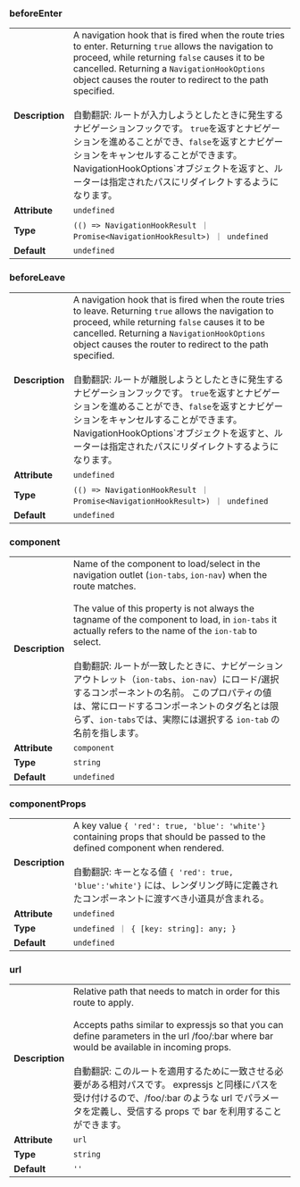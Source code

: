 ### beforeEnter

|                 |                                                                                                                                                                                                                                                                                                                                                                                                                                                                                                                                                                                |
| --------------- | ------------------------------------------------------------------------------------------------------------------------------------------------------------------------------------------------------------------------------------------------------------------------------------------------------------------------------------------------------------------------------------------------------------------------------------------------------------------------------------------------------------------------------------------------------------------------------ |
| **Description** | A navigation hook that is fired when the route tries to enter. Returning `true` allows the navigation to proceed, while returning `false` causes it to be cancelled. Returning a `NavigationHookOptions` object causes the router to redirect to the path specified.<br /><br />自動翻訳: ルートが入力しようとしたときに発生するナビゲーションフックです。 `true`を返すとナビゲーションを進めることができ、`false`を返すとナビゲーションをキャンセルすることができます。NavigationHookOptions`オブジェクトを返すと、ルーターは指定されたパスにリダイレクトするようになります。 |
| **Attribute**   | `undefined`                                                                                                                                                                                                                                                                                                                                                                                                                                                                                                                                                                    |
| **Type**        | `(() => NavigationHookResult ｜ Promise<NavigationHookResult>) ｜ undefined`                                                                                                                                                                                                                                                                                                                                                                                                                                                                                                   |
| **Default**     | `undefined`                                                                                                                                                                                                                                                                                                                                                                                                                                                                                                                                                                    |

### beforeLeave

|                 |                                                                                                                                                                                                                                                                                                                                                                                                                                                                                                                                                                                |
| --------------- | ------------------------------------------------------------------------------------------------------------------------------------------------------------------------------------------------------------------------------------------------------------------------------------------------------------------------------------------------------------------------------------------------------------------------------------------------------------------------------------------------------------------------------------------------------------------------------ |
| **Description** | A navigation hook that is fired when the route tries to leave. Returning `true` allows the navigation to proceed, while returning `false` causes it to be cancelled. Returning a `NavigationHookOptions` object causes the router to redirect to the path specified.<br /><br />自動翻訳: ルートが離脱しようとしたときに発生するナビゲーションフックです。 `true`を返すとナビゲーションを進めることができ、`false`を返すとナビゲーションをキャンセルすることができます。NavigationHookOptions`オブジェクトを返すと、ルーターは指定されたパスにリダイレクトするようになります。 |
| **Attribute**   | `undefined`                                                                                                                                                                                                                                                                                                                                                                                                                                                                                                                                                                    |
| **Type**        | `(() => NavigationHookResult ｜ Promise<NavigationHookResult>) ｜ undefined`                                                                                                                                                                                                                                                                                                                                                                                                                                                                                                   |
| **Default**     | `undefined`                                                                                                                                                                                                                                                                                                                                                                                                                                                                                                                                                                    |

### component

|                 |                                                                                                                                                                                                                                                                                                                                                                                                                                                                                                                                                              |
| --------------- | ------------------------------------------------------------------------------------------------------------------------------------------------------------------------------------------------------------------------------------------------------------------------------------------------------------------------------------------------------------------------------------------------------------------------------------------------------------------------------------------------------------------------------------------------------------ |
| **Description** | Name of the component to load/select in the navigation outlet (`ion-tabs`, `ion-nav`) when the route matches.<br /><br />The value of this property is not always the tagname of the component to load, in `ion-tabs` it actually refers to the name of the `ion-tab` to select.<br /><br />自動翻訳: ルートが一致したときに、ナビゲーションアウトレット（`ion-tabs`、`ion-nav`）にロード/選択するコンポーネントの名前。 このプロパティの値は、常にロードするコンポーネントのタグ名とは限らず、`ion-tabs`では、実際には選択する `ion-tab` の名前を指します。 |
| **Attribute**   | `component`                                                                                                                                                                                                                                                                                                                                                                                                                                                                                                                                                  |
| **Type**        | `string`                                                                                                                                                                                                                                                                                                                                                                                                                                                                                                                                                     |
| **Default**     | `undefined`                                                                                                                                                                                                                                                                                                                                                                                                                                                                                                                                                  |

### componentProps

|                 |                                                                                                                                                                                                                                                                            |
| --------------- | -------------------------------------------------------------------------------------------------------------------------------------------------------------------------------------------------------------------------------------------------------------------------- |
| **Description** | A key value `{ 'red': true, 'blue': 'white'}` containing props that should be passed to the defined component when rendered.<br /><br />自動翻訳: キーとなる値 `{ 'red': true, 'blue':'white'}` には、レンダリング時に定義されたコンポーネントに渡すべき小道具が含まれる。 |
| **Attribute**   | `undefined`                                                                                                                                                                                                                                                                |
| **Type**        | `undefined ｜ { [key: string]: any; }`                                                                                                                                                                                                                                     |
| **Default**     | `undefined`                                                                                                                                                                                                                                                                |

### url

|                 |                                                                                                                                                                                                                                                                                                                                                                                                                                                  |
| --------------- | ------------------------------------------------------------------------------------------------------------------------------------------------------------------------------------------------------------------------------------------------------------------------------------------------------------------------------------------------------------------------------------------------------------------------------------------------ |
| **Description** | Relative path that needs to match in order for this route to apply.<br /><br />Accepts paths similar to expressjs so that you can define parameters in the url /foo/:bar where bar would be available in incoming props.<br /><br />自動翻訳: このルートを適用するために一致させる必要がある相対パスです。 expressjs と同様にパスを受け付けるので、/foo/:bar のような url でパラメータを定義し、受信する props で bar を利用することができます。 |
| **Attribute**   | `url`                                                                                                                                                                                                                                                                                                                                                                                                                                            |
| **Type**        | `string`                                                                                                                                                                                                                                                                                                                                                                                                                                         |
| **Default**     | `''`                                                                                                                                                                                                                                                                                                                                                                                                                                             |

